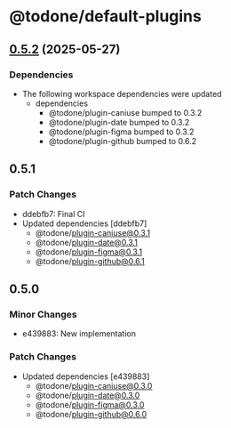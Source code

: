 # @todone/default-plugins

## [0.5.2](https://github.com/cprecioso/todone/compare/default-plugins-v0.5.1...default-plugins-v0.5.2) (2025-05-27)


### Dependencies

* The following workspace dependencies were updated
  * dependencies
    * @todone/plugin-caniuse bumped to 0.3.2
    * @todone/plugin-date bumped to 0.3.2
    * @todone/plugin-figma bumped to 0.3.2
    * @todone/plugin-github bumped to 0.6.2

## 0.5.1

### Patch Changes

- ddebfb7: Final CI
- Updated dependencies [ddebfb7]
  - @todone/plugin-caniuse@0.3.1
  - @todone/plugin-date@0.3.1
  - @todone/plugin-figma@0.3.1
  - @todone/plugin-github@0.6.1

## 0.5.0

### Minor Changes

- e439883: New implementation

### Patch Changes

- Updated dependencies [e439883]
  - @todone/plugin-caniuse@0.3.0
  - @todone/plugin-date@0.3.0
  - @todone/plugin-figma@0.3.0
  - @todone/plugin-github@0.6.0
